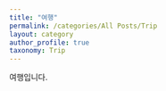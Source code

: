 ```yaml
---
title: "여행"
permalink: /categories/All Posts/Trip
layout: category
author_profile: true
taxonomy: Trip
---
```


여행입니다.
